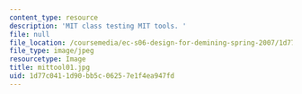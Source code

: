 ```yaml
---
content_type: resource
description: 'MIT class testing MIT tools. '
file: null
file_location: /coursemedia/ec-s06-design-for-demining-spring-2007/1d77c0411d90bb5c06257e1f4ea947fd_mittool01.jpg
file_type: image/jpeg
resourcetype: Image
title: mittool01.jpg
uid: 1d77c041-1d90-bb5c-0625-7e1f4ea947fd
---
```

